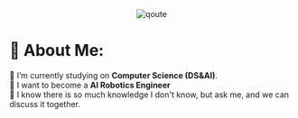 <div align="center">
  <img align="center" src="https://quotes-github-readme.vercel.app/api?type=horizontal&theme=radical" alt="qoute" />
</div>

# 💫 About Me:
🔭 I’m currently studying on **Computer Science (DS&AI)**.<br>🌱 I want to become a **AI Robotics Engineer**<br>💬 ​I know there is so much knowledge I don't know, but ask me, and we can discuss it together.<br>
